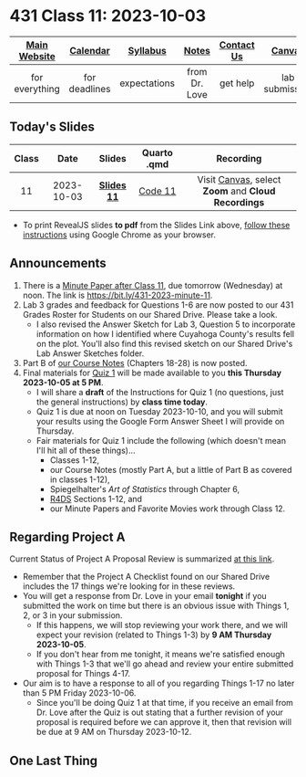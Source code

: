 # 431 Class 11: 2023-10-03

[Main Website](https://thomaselove.github.io/431-2023/) | [Calendar](https://thomaselove.github.io/431-2023/calendar.html) | [Syllabus](https://thomaselove.github.io/431-syllabus-2023/) | [Notes](https://thomaselove.github.io/431-notes/) | [Contact Us](https://thomaselove.github.io/431-2023/contact.html) | [Canvas](https://canvas.case.edu) | [Data and Code](https://github.com/THOMASELOVE/431-data)
:-----------: | :--------------: | :----------: | :---------: | :-------------: | :-----------: | :------------:
for everything | for deadlines | expectations | from Dr. Love | get help | lab submission | for downloads

## Today's Slides

Class | Date | Slides | Quarto .qmd | Recording
:---: | :--------: | :------: | :------: | :-------------:
11 | 2023-10-03 | **[Slides 11](https://thomaselove.github.io/431-slides-2023/class11.html)** | [Code 11](https://thomaselove.github.io/431-slides-2023/class11.qmd) | Visit [Canvas](https://canvas.case.edu/), select **Zoom** and **Cloud Recordings**

- To print RevealJS slides **to pdf** from the Slides Link above, [follow these instructions](https://quarto.org/docs/presentations/revealjs/presenting.html#print-to-pdf) using Google Chrome as your browser.

## Announcements

1. There is a [Minute Paper after Class 11](https://bit.ly/431-2023-minute-11), due tomorrow (Wednesday) at noon. The link is <https://bit.ly/431-2023-minute-11>.
2. Lab 3 grades and feedback for Questions 1-6 are now posted to our 431 Grades Roster for Students on our Shared Drive. Please take a look.
    - I also revised the Answer Sketch for Lab 3, Question 5 to incorporate information on how I identified where Cuyahoga County's results fell on the plot. You'll also find this revised sketch on our Shared Drive's Lab Answer Sketches folder.
3. Part B of [our Course Notes](https://thomaselove.github.io/431-notes/) (Chapters 18-28) is now posted.
4. Final materials for [Quiz 1](https://github.com/THOMASELOVE/431-quizzes-2023) will be made available to you **this Thursday 2023-10-05 at 5 PM**.
    - I will share a **draft** of the Instructions for Quiz 1 (no questions, just the general instructions) by **class time today**.
    - Quiz 1 is due at noon on Tuesday 2023-10-10, and you will submit your results using the Google Form Answer Sheet I will provide on Thursday.
    - Fair materials for Quiz 1 include the following (which doesn't mean I'll hit all of these things)...
        - Classes 1-12,
        - our Course Notes (mostly Part A, but a little of Part B as covered in classes 1-12),
        - Spiegelhalter's *Art of Statistics* through Chapter 6,
        - [R4DS](https://r4ds.hadley.nz/) Sections 1-12, and
        - our Minute Papers and Favorite Movies work through Class 12.

## Regarding Project A

Current Status of Project A Proposal Review is summarized [at this link](https://github.com/THOMASELOVE/431-classes-2023/blob/main/projA/projectA_proposal.md).

- Remember that the Project A Checklist found on our Shared Drive includes the 17 things we're looking for in these reviews.
- You will get a response from Dr. Love in your email **tonight** if you submitted the work on time but there is an obvious issue with Things 1, 2, or 3 in your submission.
    - If this happens, we will stop reviewing your work there, and we will expect your revision (related to Things 1-3) by **9 AM Thursday 2023-10-05**.
    - If you don't hear from me tonight, it means we're satisfied enough with Things 1-3 that we'll go ahead and review your entire submitted proposal for Things 4-17.
- Our aim is to have a response to all of you regarding Things 1-17 no later than 5 PM Friday 2023-10-06.
    - Since you'll be doing Quiz 1 at that time, if you receive an email from Dr. Love after the Quiz is out stating that a further revision of your proposal is required before we can approve it, then that revision will be due at 9 AM on Thursday 2023-10-12.

## One Last Thing

